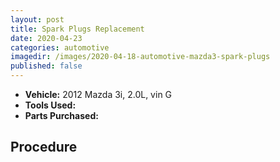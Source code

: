 ```yaml
---
layout: post
title: Spark Plugs Replacement
date: 2020-04-23
categories: automotive
imagedir: /images/2020-04-18-automotive-mazda3-spark-plugs
published: false
---
```


- **Vehicle:** 2012 Mazda 3i, 2.0L, vin G
- **Tools Used:**
- **Parts Purchased:**


## Procedure
